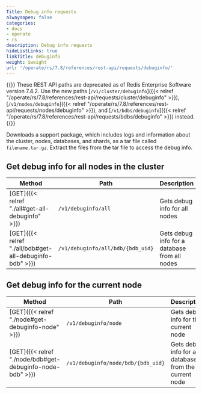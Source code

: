 ```yaml
---
Title: Debug info requests
alwaysopen: false
categories:
- docs
- operate
- rs
description: Debug info requests
hideListLinks: true
linkTitle: debuginfo
weight: $weight
url: '/operate/rs/7.8/references/rest-api/requests/debuginfo/'
---
```


{{<banner-article>}}
These REST API paths are deprecated as of Redis Enterprise Software version 7.4.2. Use the new paths [`/v1/cluster/debuginfo`]({{< relref "/operate/rs/7.8/references/rest-api/requests/cluster/debuginfo" >}}), [`/v1/nodes/debuginfo`]({{< relref "/operate/rs/7.8/references/rest-api/requests/nodes/debuginfo" >}}), and [`/v1/bdbs/debuginfo`]({{< relref "/operate/rs/7.8/references/rest-api/requests/bdbs/debuginfo" >}}) instead.
{{</banner-article>}}

Downloads a support package, which includes logs and information about the cluster, nodes, databases, and shards, as a tar file called `filename.tar.gz`. Extract the files from the tar file to access the debug info.

## Get debug info for all nodes in the cluster

| Method | Path | Description |
|--------|------|-------------|
| [GET]({{< relref "./all#get-all-debuginfo" >}}) | `/v1/debuginfo/all` | Gets debug info for all nodes |
| [GET]({{< relref "./all/bdb#get-all-debuginfo-bdb" >}}) | `/v1/debuginfo/all/bdb/{bdb_uid}` | Gets debug info for a database from all nodes |

## Get debug info for the current node

| Method | Path | Description |
|--------|------|-------------|
| [GET]({{< relref "./node#get-debuginfo-node" >}}) | `/v1/debuginfo/node` | Gets debug info for the current node |
| [GET]({{< relref "./node/bdb#get-debuginfo-node-bdb" >}}) | `/v1/debuginfo/node/bdb/{bdb_uid}` | Gets debug info for a database from the current node |
